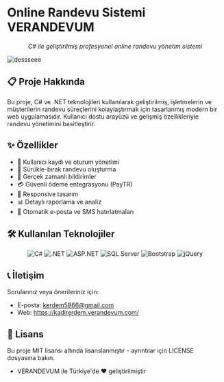 # Online Randevu Sistemi VERANDEVUM

<div align="center">
  <p><i>C# ile geliştirilmiş profesyonel online randevu yönetim sistemi</i></p>
</div>

![dessseee](https://github.com/user-attachments/assets/d38d07e9-090a-49b9-815d-c8176a24687a)

## 📋 Proje Hakkında

Bu proje, C# ve .NET teknolojileri kullanılarak geliştirilmiş, işletmelerin ve müşterilerin randevu süreçlerini kolaylaştırmak için tasarlanmış modern bir web uygulamasıdır. Kullanıcı dostu arayüzü ve gelişmiş özellikleriyle randevu yönetimini basitleştirir.

## ✨ Özellikler

- 👤 Kullanıcı kaydı ve oturum yönetimi
- 📅 Sürükle-bırak randevu oluşturma
- 🔔 Gerçek zamanlı bildirimler
- 💳 Güvenli ödeme entegrasyonu (PayTR)
- 📱 Responsive tasarım
- 📊 Detaylı raporlama ve analiz
- 🔄 Otomatik e-posta ve SMS hatırlatmaları

## 🛠️ Kullanılan Teknolojiler

<div align="center">
  <img src="https://img.shields.io/badge/C%23-239120?style=for-the-badge&logo=c-sharp&logoColor=white" alt="C#"/>
  <img src="https://img.shields.io/badge/.NET-5C2D91?style=for-the-badge&logo=.net&logoColor=white" alt=".NET"/>
  <img src="https://img.shields.io/badge/ASP.NET-512BD4?style=for-the-badge&logo=dotnet&logoColor=white" alt="ASP.NET"/>
  <img src="https://img.shields.io/badge/SQL_Server-CC2927?style=for-the-badge&logo=microsoft-sql-server&logoColor=white" alt="SQL Server"/>
  <img src="https://img.shields.io/badge/Bootstrap-563D7C?style=for-the-badge&logo=bootstrap&logoColor=white" alt="Bootstrap"/>
  <img src="https://img.shields.io/badge/jQuery-0769AD?style=for-the-badge&logo=jquery&logoColor=white" alt="jQuery"/>
</div>

## 📞 İletişim
Sorularınız veya önerileriniz için:

- E-posta: kerdem5866@gmail.com
- Web: https://kadirerdem.verandevum.com/

## 📄 Lisans
Bu proje MIT lisansı altında lisanslanmıştır - ayrıntılar için LICENSE dosyasına bakın.

- VERANDEVUM ile Türkiye'de ❤️ geliştirilmiştir
